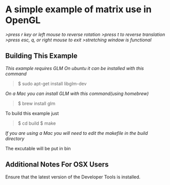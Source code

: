 A simple example of matrix use in OpenGL
========================================

*>press r key or left mouse to reverse rotation*
*>press t to reverse translation*
*>press  esc, q, or right mouse to exit*
*>stretching window is functional*


Building This Example
---------------------

*This example requires GLM*
*On ubuntu it can be installed with this command*

>$ sudo apt-get install libglm-dev

*On a Mac you can install GLM with this command(using homebrew)*
>$ brew install glm

To build this example just 

>$ cd build
>$ make

*If you are using a Mac you will need to edit the makefile in the build directory*

The excutable will be put in bin

Additional Notes For OSX Users
------------------------------

Ensure that the latest version of the Developer Tools is installed.
